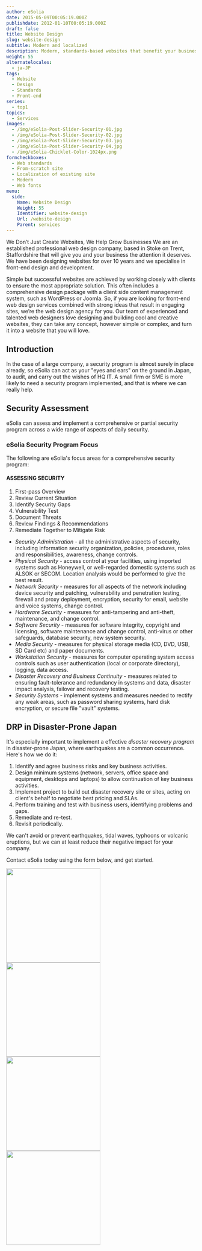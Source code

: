 ```yaml
---
author: eSolia
date: 2015-05-09T00:05:19.000Z
publishdate: 2012-01-10T00:05:19.000Z
draft: false
title: Website Design
slug: website-design
subtitle: Modern and localized
description: Modern, standards-based websites that benefit your business, whether starting from zero, or localization of an existing website. - from eSolia Inc.
weight: 55
alternatelocales:
  - ja-JP
tags:
  - Website
  - Design
  - Standards
  - Front-end
series:
  - top1
topics:
  - Services
images:
  - /img/eSolia-Post-Slider-Security-01.jpg
  - /img/eSolia-Post-Slider-Security-02.jpg
  - /img/eSolia-Post-Slider-Security-03.jpg
  - /img/eSolia-Post-Slider-Security-04.jpg  
  - /img/eSolia-Chicklet-Color-1024px.png
formcheckboxes:
  - Web standards
  - From-scratch site
  - Localization of existing site
  - Modern
  - Web fonts
menu:
  side:
    Name: Website Design
    Weight: 55
    Identifier: website-design
    Url: /website-design
    Parent: services
---
```


We Don’t Just Create Websites, We Help Grow Businesses
We are an established professional web design company, based in Stoke on Trent, Staffordshire that will give you and your business the attention it deserves. We have been designing websites for over 10 years and we specialise in front-end design and development.

Simple but successful websites are achieved by working closely with clients to ensure the most appropriate solution. This often includes a comprehensive design package with a client side content management system, such as WordPress or Joomla. So, if you are looking for front-end web design services combined with strong ideas that result in engaging sites, we’re the web design agency for you. Our team of experienced and talented web designers love designing and building cool and creative websites, they can take any concept, however simple or complex, and turn it into a website that you will love.




## Introduction

In the case of a large company, a security program is almost surely in place already, so eSolia can act as your "eyes and ears" on the ground in Japan, to audit, and carry out the wishes of HQ IT. A small firm or SME is more likely to need a security program implemented, and that is where we can really help.

## Security Assessment

eSolia can assess and implement a comprehensive or partial security program across a wide range of aspects of daily security.

### eSolia Security Program Focus

The following are eSolia's focus areas for a comprehensive security program:

<div class="esolia-card-panel blue-grey darken-4 z-depth-1">
  <h4 class="center green-text text-accent-3">ASSESSING SECURITY</h4>
    <ol>
      <li class="white-text">First-pass Overview</li>
      <li class="white-text">Review Current Situation</li>
      <li class="white-text">Identify Security Gaps</li>
      <li class="white-text">Vulnerability Test</li>
      <li class="white-text">Document Threats</li>
      <li class="white-text">Review Findings & Recommendations</li>
      <li class="white-text">Remediate Together to Mitigate Risk</li>
    </ol>
</div>

* _Security Administration_ - all the administrative aspects of security, including information security organization, policies, procedures, roles and responsibilities, awareness, change controls.
* _Physical Security_ - access control at your facilities, using imported systems such as Honeywell, or well-regarded domestic systems such as ALSOK or SECOM. Location analysis would be performed to give the best result.
* _Network Security_ - measures for all aspects of the network including device security and patching, vulnerability and penetration testing, firewall and proxy deployment, encryption, security for email, website and voice systems, change control.
* _Hardware Security_ - measures for anti-tampering and anti-theft, maintenance, and change control.
* _Software Security_ - measures for software integrity, copyright and licensing, software maintenance and change control, anti-virus or other safeguards, database security, new system security.
* _Media Security_ - measures for physical storage media (CD, DVD, USB, SD Card etc) and paper documents.
* _Workstation Security_ - measures for computer operating system access controls such as user authentication (local or corporate directory), logging, data access.
* _Disaster Recovery and Business Continuity_ - measures related to ensuring fault-tolerance and redundancy in systems and data, disaster impact analysis, failover and recovery testing.
* _Security Systems_ - implement systems and measures needed to rectify any weak areas, such as password sharing systems, hard disk encryption, or secure file "vault" systems.

## DRP in Disaster-Prone Japan

It's especially important to implement a effective _disaster recovery program_ in disaster-prone Japan, where earthquakes are a common occurrence. Here's how we do it:

1. Identify and agree business risks and key business activities.
1. Design minimum systems (network, servers, office space and equipment, desktops and laptops) to allow continuation of key business activities.
1. Implement project to build out disaster recovery site or sites, acting on client's behalf to negotiate best pricing and SLAs.
1. Perform training and test with business users, identifying problems and gaps.
1. Remediate and re-test.
1. Revisit periodically.

We can't avoid or prevent earthquakes, tidal waves, typhoons or volcanic eruptions, but we can at least reduce their negative impact for your company.

Contact eSolia today using the form below, and get started.

<div class="row">
  <div class="col s12 m6 l3"><img class="materialboxed" data-caption="Washlet sit deeply - by eSolia Inc." width="250" src="/img/eSolia-Post-Slider-Security-01.jpg"></div>
  <div class="col s12 m6 l3"><img class="materialboxed" data-caption="Shank's pony - by eSolia Inc." width="250" src="/img/eSolia-Post-Slider-Security-02.jpg"></div>
  <div class="col s12 m6 l3"><img class="materialboxed" data-caption="Whoopie pie - by eSolia Inc." width="250" src="/img/eSolia-Post-Slider-Security-03.jpg"></div>
  <div class="col s12 m6 l3"><img class="materialboxed" data-caption="Whoopie pie - by eSolia Inc." width="250" src="/img/eSolia-Post-Slider-Security-04.jpg"></div>  
</div>

